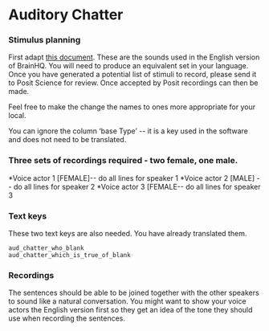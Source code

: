 Auditory Chatter
==================

### Stimulus planning
First adapt [this document](chatter.csv). These are the sounds used in the English version of BrainHQ. You will need to produce an equivalent set in your language. Once you have generated a potential list of stimuli to record, please send it to Posit Science for review. Once accepted by Posit recordings can then be made. 

Feel free to make the change the names to ones more appropriate for your local.

You can ignore the column ‘base Type’ -- it is a key used in the software and does not need to be translated. 

### Three sets of recordings required - two female, one male. 
*Voice actor 1 [FEMALE]-- do all lines for speaker 1
*Voice actor 2 [MALE] -- do all lines for speaker 2
*Voice actor 3 [FEMALE-- do all lines for speaker 3

### Text keys
These two text keys are also needed. You have already translated them. 

    aud_chatter_who_blank
    aud_chatter_which_is_true_of_blank


### Recordings
The sentences should be able to be joined together with the other speakers to sound like a natural conversation. You might want to show your voice actors the English version first so they get an idea of the tone they should use when recording the sentences. 


